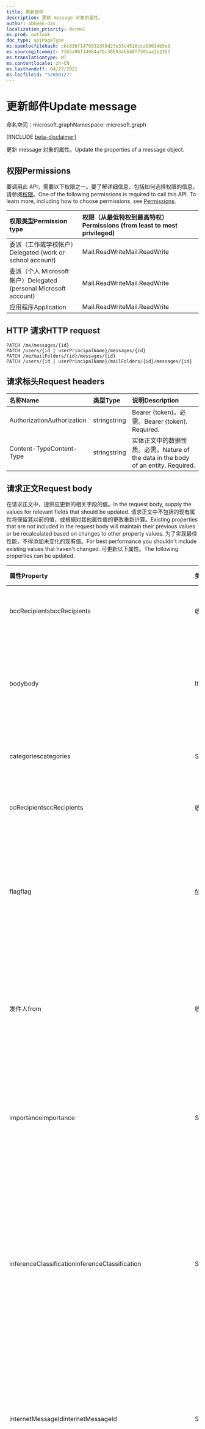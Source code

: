 ```yaml
---
title: 更新邮件
description: 更新 message 对象的属性。
author: abheek-das
localization_priority: Normal
ms.prod: outlook
doc_type: apiPageType
ms.openlocfilehash: cbc836f1476032d49d2fe33c4510ccab9634b5e0
ms.sourcegitcommit: 71b5a96f14984a76c386934b648f730baa1b2357
ms.translationtype: MT
ms.contentlocale: zh-CN
ms.lasthandoff: 04/27/2021
ms.locfileid: "52050127"
---
```

# <a name="update-message"></a><span data-ttu-id="99a35-103">更新邮件</span><span class="sxs-lookup"><span data-stu-id="99a35-103">Update message</span></span>

<span data-ttu-id="99a35-104">命名空间：microsoft.graph</span><span class="sxs-lookup"><span data-stu-id="99a35-104">Namespace: microsoft.graph</span></span>

[!INCLUDE [beta-disclaimer](../../includes/beta-disclaimer.md)]

<span data-ttu-id="99a35-105">更新 message 对象的属性。</span><span class="sxs-lookup"><span data-stu-id="99a35-105">Update the properties of a message object.</span></span>
## <a name="permissions"></a><span data-ttu-id="99a35-106">权限</span><span class="sxs-lookup"><span data-stu-id="99a35-106">Permissions</span></span>
<span data-ttu-id="99a35-p101">要调用此 API，需要以下权限之一。要了解详细信息，包括如何选择权限的信息，请参阅[权限](/graph/permissions-reference)。</span><span class="sxs-lookup"><span data-stu-id="99a35-p101">One of the following permissions is required to call this API. To learn more, including how to choose permissions, see [Permissions](/graph/permissions-reference).</span></span>

|<span data-ttu-id="99a35-109">权限类型</span><span class="sxs-lookup"><span data-stu-id="99a35-109">Permission type</span></span>      | <span data-ttu-id="99a35-110">权限（从最低特权到最高特权）</span><span class="sxs-lookup"><span data-stu-id="99a35-110">Permissions (from least to most privileged)</span></span>              |
|:--------------------|:---------------------------------------------------------|
|<span data-ttu-id="99a35-111">委派（工作或学校帐户）</span><span class="sxs-lookup"><span data-stu-id="99a35-111">Delegated (work or school account)</span></span> | <span data-ttu-id="99a35-112">Mail.ReadWrite</span><span class="sxs-lookup"><span data-stu-id="99a35-112">Mail.ReadWrite</span></span>    |
|<span data-ttu-id="99a35-113">委派（个人 Microsoft 帐户）</span><span class="sxs-lookup"><span data-stu-id="99a35-113">Delegated (personal Microsoft account)</span></span> | <span data-ttu-id="99a35-114">Mail.ReadWrite</span><span class="sxs-lookup"><span data-stu-id="99a35-114">Mail.ReadWrite</span></span>    |
|<span data-ttu-id="99a35-115">应用程序</span><span class="sxs-lookup"><span data-stu-id="99a35-115">Application</span></span> | <span data-ttu-id="99a35-116">Mail.ReadWrite</span><span class="sxs-lookup"><span data-stu-id="99a35-116">Mail.ReadWrite</span></span> |

## <a name="http-request"></a><span data-ttu-id="99a35-117">HTTP 请求</span><span class="sxs-lookup"><span data-stu-id="99a35-117">HTTP request</span></span>
<!-- { "blockType": "ignored" } -->
```http
PATCH /me/messages/{id}
PATCH /users/{id | userPrincipalName}/messages/{id}
PATCH /me/mailFolders/{id}/messages/{id}
PATCH /users/{id | userPrincipalName}/mailFolders/{id}/messages/{id}
```
## <a name="request-headers"></a><span data-ttu-id="99a35-118">请求标头</span><span class="sxs-lookup"><span data-stu-id="99a35-118">Request headers</span></span>
| <span data-ttu-id="99a35-119">名称</span><span class="sxs-lookup"><span data-stu-id="99a35-119">Name</span></span>       | <span data-ttu-id="99a35-120">类型</span><span class="sxs-lookup"><span data-stu-id="99a35-120">Type</span></span> | <span data-ttu-id="99a35-121">说明</span><span class="sxs-lookup"><span data-stu-id="99a35-121">Description</span></span>|
|:-----------|:------|:----------|
| <span data-ttu-id="99a35-122">Authorization</span><span class="sxs-lookup"><span data-stu-id="99a35-122">Authorization</span></span>  | <span data-ttu-id="99a35-123">string</span><span class="sxs-lookup"><span data-stu-id="99a35-123">string</span></span>  | <span data-ttu-id="99a35-p102">Bearer {token}。必需。</span><span class="sxs-lookup"><span data-stu-id="99a35-p102">Bearer {token}. Required.</span></span> |
| <span data-ttu-id="99a35-126">Content-Type</span><span class="sxs-lookup"><span data-stu-id="99a35-126">Content-Type</span></span> | <span data-ttu-id="99a35-127">string</span><span class="sxs-lookup"><span data-stu-id="99a35-127">string</span></span>  | <span data-ttu-id="99a35-p103">实体正文中的数据性质。必需。</span><span class="sxs-lookup"><span data-stu-id="99a35-p103">Nature of the data in the body of an entity. Required.</span></span> |
## <a name="request-body"></a><span data-ttu-id="99a35-130">请求正文</span><span class="sxs-lookup"><span data-stu-id="99a35-130">Request body</span></span>
<span data-ttu-id="99a35-131">在请求正文中，提供应更新的相关字段的值。</span><span class="sxs-lookup"><span data-stu-id="99a35-131">In the request body, supply the values for relevant fields that should be updated.</span></span> <span data-ttu-id="99a35-132">请求正文中不包括的现有属性将保留其以前的值，或根据对其他属性值的更改重新计算。</span><span class="sxs-lookup"><span data-stu-id="99a35-132">Existing properties that are not included in the request body will maintain their previous values or be recalculated based on changes to other property values.</span></span> <span data-ttu-id="99a35-133">为了实现最佳性能，不得添加未变化的现有值。</span><span class="sxs-lookup"><span data-stu-id="99a35-133">For best performance you shouldn't include existing values that haven't changed.</span></span> <span data-ttu-id="99a35-134">可更新以下属性。</span><span class="sxs-lookup"><span data-stu-id="99a35-134">The following properties can be updated.</span></span>

| <span data-ttu-id="99a35-135">属性</span><span class="sxs-lookup"><span data-stu-id="99a35-135">Property</span></span>     | <span data-ttu-id="99a35-136">类型</span><span class="sxs-lookup"><span data-stu-id="99a35-136">Type</span></span>   |<span data-ttu-id="99a35-137">说明</span><span class="sxs-lookup"><span data-stu-id="99a35-137">Description</span></span>|
|:---------------|:--------|:----------|
|<span data-ttu-id="99a35-138">bccRecipients</span><span class="sxs-lookup"><span data-stu-id="99a35-138">bccRecipients</span></span>|<span data-ttu-id="99a35-139">收件人</span><span class="sxs-lookup"><span data-stu-id="99a35-139">Recipient</span></span>|<span data-ttu-id="99a35-140">邮件的密件抄送收件人。</span><span class="sxs-lookup"><span data-stu-id="99a35-140">The Bcc recipients for the message.</span></span> |
|<span data-ttu-id="99a35-141">body</span><span class="sxs-lookup"><span data-stu-id="99a35-141">body</span></span>|<span data-ttu-id="99a35-142">ItemBody</span><span class="sxs-lookup"><span data-stu-id="99a35-142">ItemBody</span></span>|<span data-ttu-id="99a35-143">邮件的正文。</span><span class="sxs-lookup"><span data-stu-id="99a35-143">The body of the message.</span></span> <span data-ttu-id="99a35-144">仅当 isDraft = true 时可以更新。</span><span class="sxs-lookup"><span data-stu-id="99a35-144">Updatable only if isDraft = true.</span></span>|
|<span data-ttu-id="99a35-145">categories</span><span class="sxs-lookup"><span data-stu-id="99a35-145">categories</span></span>|<span data-ttu-id="99a35-146">String collection</span><span class="sxs-lookup"><span data-stu-id="99a35-146">String collection</span></span>|<span data-ttu-id="99a35-147">与邮件关联的类别。</span><span class="sxs-lookup"><span data-stu-id="99a35-147">The categories associated with the message.</span></span>|
|<span data-ttu-id="99a35-148">ccRecipients</span><span class="sxs-lookup"><span data-stu-id="99a35-148">ccRecipients</span></span>|<span data-ttu-id="99a35-149">收件人集合</span><span class="sxs-lookup"><span data-stu-id="99a35-149">Recipient collection</span></span>|<span data-ttu-id="99a35-150">邮件的抄送收件人。</span><span class="sxs-lookup"><span data-stu-id="99a35-150">The Cc recipients for the message.</span></span> |
|<span data-ttu-id="99a35-151">flag</span><span class="sxs-lookup"><span data-stu-id="99a35-151">flag</span></span>|[<span data-ttu-id="99a35-152">followupFlag</span><span class="sxs-lookup"><span data-stu-id="99a35-152">followupFlag</span></span>](../resources/followupflag.md)|<span data-ttu-id="99a35-153">指示邮件的状态、开始日期、截止日期或完成日期的标志值。</span><span class="sxs-lookup"><span data-stu-id="99a35-153">The flag value that indicates the status, start date, due date, or completion date for the message.</span></span>|
|<span data-ttu-id="99a35-154">发件人</span><span class="sxs-lookup"><span data-stu-id="99a35-154">from</span></span>|<span data-ttu-id="99a35-155">收件人</span><span class="sxs-lookup"><span data-stu-id="99a35-155">Recipient</span></span>|<span data-ttu-id="99a35-156">邮箱所有者和邮件发件人。</span><span class="sxs-lookup"><span data-stu-id="99a35-156">The mailbox owner and sender of the message.</span></span> <span data-ttu-id="99a35-157">必须对应于使用的实际邮箱。</span><span class="sxs-lookup"><span data-stu-id="99a35-157">Must correspond to the actual mailbox used.</span></span> |
|<span data-ttu-id="99a35-158">importance</span><span class="sxs-lookup"><span data-stu-id="99a35-158">importance</span></span>|<span data-ttu-id="99a35-159">String</span><span class="sxs-lookup"><span data-stu-id="99a35-159">String</span></span>|<span data-ttu-id="99a35-p107">邮件的重要性。可能的值是：`Low`、`Normal`、`High`。</span><span class="sxs-lookup"><span data-stu-id="99a35-p107">The importance of the message. Possible values are: `Low`, `Normal`, `High`.</span></span>|
|<span data-ttu-id="99a35-162">inferenceClassification</span><span class="sxs-lookup"><span data-stu-id="99a35-162">inferenceClassification</span></span> | <span data-ttu-id="99a35-163">String</span><span class="sxs-lookup"><span data-stu-id="99a35-163">String</span></span> | <span data-ttu-id="99a35-p108">根据推导出的相关性或重要性或显式替代，对用户邮件的分类。可能的值是：`focused` 或 `other`。</span><span class="sxs-lookup"><span data-stu-id="99a35-p108">The classification of the message for the user, based on inferred relevance or importance, or on an explicit override. Possible values are: `focused` or `other`.</span></span> |
|<span data-ttu-id="99a35-166">internetMessageId</span><span class="sxs-lookup"><span data-stu-id="99a35-166">internetMessageId</span></span> |<span data-ttu-id="99a35-167">String</span><span class="sxs-lookup"><span data-stu-id="99a35-167">String</span></span> |<span data-ttu-id="99a35-168">由 [RFC2822](https://www.ietf.org/rfc/rfc2822.txt) 指定格式的邮件 ID。</span><span class="sxs-lookup"><span data-stu-id="99a35-168">The message ID in the format specified by [RFC2822](https://www.ietf.org/rfc/rfc2822.txt).</span></span> <span data-ttu-id="99a35-169">仅当 isDraft = true 时可以更新。</span><span class="sxs-lookup"><span data-stu-id="99a35-169">Updatable only if isDraft = true.</span></span>|
|<span data-ttu-id="99a35-170">isDeliveryReceiptRequested</span><span class="sxs-lookup"><span data-stu-id="99a35-170">isDeliveryReceiptRequested</span></span>|<span data-ttu-id="99a35-171">Boolean</span><span class="sxs-lookup"><span data-stu-id="99a35-171">Boolean</span></span>|<span data-ttu-id="99a35-172">指示是否需要发送邮件已读回执。</span><span class="sxs-lookup"><span data-stu-id="99a35-172">Indicates whether a read receipt is requested for the message.</span></span>|
|<span data-ttu-id="99a35-173">isRead</span><span class="sxs-lookup"><span data-stu-id="99a35-173">isRead</span></span>|<span data-ttu-id="99a35-174">Boolean</span><span class="sxs-lookup"><span data-stu-id="99a35-174">Boolean</span></span>|<span data-ttu-id="99a35-175">指示是否已阅读该邮件。</span><span class="sxs-lookup"><span data-stu-id="99a35-175">Indicates whether the message has been read.</span></span>|
|<span data-ttu-id="99a35-176">isReadReceiptRequested</span><span class="sxs-lookup"><span data-stu-id="99a35-176">isReadReceiptRequested</span></span>|<span data-ttu-id="99a35-177">Boolean</span><span class="sxs-lookup"><span data-stu-id="99a35-177">Boolean</span></span>|<span data-ttu-id="99a35-178">指示是否需要发送邮件已读回执。</span><span class="sxs-lookup"><span data-stu-id="99a35-178">Indicates whether a read receipt is requested for the message.</span></span>|
|<span data-ttu-id="99a35-179">multiValueExtendedProperties</span><span class="sxs-lookup"><span data-stu-id="99a35-179">multiValueExtendedProperties</span></span>|<span data-ttu-id="99a35-180">[multiValueLegacyExtendedProperty](../resources/multivaluelegacyextendedproperty.md) 集合</span><span class="sxs-lookup"><span data-stu-id="99a35-180">[multiValueLegacyExtendedProperty](../resources/multivaluelegacyextendedproperty.md) collection</span></span>| <span data-ttu-id="99a35-181">为邮件定义的多值扩展属性的集合。</span><span class="sxs-lookup"><span data-stu-id="99a35-181">The collection of multi-value extended properties defined for the message.</span></span> <span data-ttu-id="99a35-182">可为空。</span><span class="sxs-lookup"><span data-stu-id="99a35-182">Nullable.</span></span>|
|<span data-ttu-id="99a35-183">replyTo</span><span class="sxs-lookup"><span data-stu-id="99a35-183">replyTo</span></span>|<span data-ttu-id="99a35-184">收件人集合</span><span class="sxs-lookup"><span data-stu-id="99a35-184">Recipient collection</span></span>|<span data-ttu-id="99a35-185">在答复时使用的电子邮件地址。</span><span class="sxs-lookup"><span data-stu-id="99a35-185">The email addresses to use when replying.</span></span> <span data-ttu-id="99a35-186">仅当 isDraft = true 时可以更新。</span><span class="sxs-lookup"><span data-stu-id="99a35-186">Updatable only if isDraft = true.</span></span>|
|<span data-ttu-id="99a35-187">sender</span><span class="sxs-lookup"><span data-stu-id="99a35-187">sender</span></span>|<span data-ttu-id="99a35-188">收件人</span><span class="sxs-lookup"><span data-stu-id="99a35-188">Recipient</span></span>|<span data-ttu-id="99a35-189">实际用于生成邮件的帐户。</span><span class="sxs-lookup"><span data-stu-id="99a35-189">The account that is actually used to generate the message.</span></span> <span data-ttu-id="99a35-190">从[共享邮箱](/exchange/collaboration/shared-mailboxes/shared-mailboxes)发送邮件或将邮件作为[委托](https://support.office.com/en-us/article/allow-someone-else-to-manage-your-mail-and-calendar-41c40c04-3bd1-4d22-963a-28eafec25926)发送时可更新。</span><span class="sxs-lookup"><span data-stu-id="99a35-190">Updatable when sending a message from a [shared mailbox](/exchange/collaboration/shared-mailboxes/shared-mailboxes), or sending a message as a [delegate](https://support.office.com/en-us/article/allow-someone-else-to-manage-your-mail-and-calendar-41c40c04-3bd1-4d22-963a-28eafec25926).</span></span> <span data-ttu-id="99a35-191">在任何情况下，此值必须对应于使用的实际邮箱。</span><span class="sxs-lookup"><span data-stu-id="99a35-191">In any case, the value must correspond to the actual mailbox used.</span></span>|
|<span data-ttu-id="99a35-192">singleValueExtendedProperties</span><span class="sxs-lookup"><span data-stu-id="99a35-192">singleValueExtendedProperties</span></span>|<span data-ttu-id="99a35-193">[singleValueLegacyExtendedProperty](../resources/singlevaluelegacyextendedproperty.md) collection</span><span class="sxs-lookup"><span data-stu-id="99a35-193">[singleValueLegacyExtendedProperty](../resources/singlevaluelegacyextendedproperty.md) collection</span></span>| <span data-ttu-id="99a35-p113">为邮件定义的单值扩展属性的集合。可为空。</span><span class="sxs-lookup"><span data-stu-id="99a35-p113">The collection of single-value extended properties defined for the message. Nullable.</span></span>|
|<span data-ttu-id="99a35-196">subject</span><span class="sxs-lookup"><span data-stu-id="99a35-196">subject</span></span>|<span data-ttu-id="99a35-197">String</span><span class="sxs-lookup"><span data-stu-id="99a35-197">String</span></span>|<span data-ttu-id="99a35-198">邮件的主题。</span><span class="sxs-lookup"><span data-stu-id="99a35-198">The subject of the message.</span></span> <span data-ttu-id="99a35-199">仅当 isDraft = true 时可以更新。</span><span class="sxs-lookup"><span data-stu-id="99a35-199">Updatable only if isDraft = true.</span></span>|
|<span data-ttu-id="99a35-200">toRecipients</span><span class="sxs-lookup"><span data-stu-id="99a35-200">toRecipients</span></span>|<span data-ttu-id="99a35-201">收件人集合</span><span class="sxs-lookup"><span data-stu-id="99a35-201">Recipient collection</span></span>|<span data-ttu-id="99a35-202">邮件的收件人。</span><span class="sxs-lookup"><span data-stu-id="99a35-202">The To recipients for the message.</span></span> |

<span data-ttu-id="99a35-203">由于 **邮件** 资源支持 [扩展](/graph/extensibility-overview)，因此可以使用 `PATCH` 操作在现有 **邮件** 实例的扩展自定义属性中添加、更新或删除自己的特定于应用的数据。</span><span class="sxs-lookup"><span data-stu-id="99a35-203">Since the **message** resource supports [extensions](/graph/extensibility-overview), you can use the `PATCH` operation to add, update, or delete your own app-specific data in custom properties of an extension in an existing **message** instance.</span></span>

## <a name="response"></a><span data-ttu-id="99a35-204">响应</span><span class="sxs-lookup"><span data-stu-id="99a35-204">Response</span></span>

<span data-ttu-id="99a35-205">如果成功，此方法在响应正文中返回 `200 OK` 响应代码和更新的 [message](../resources/message.md) 对象。</span><span class="sxs-lookup"><span data-stu-id="99a35-205">If successful, this method returns a `200 OK` response code and updated [message](../resources/message.md) object in the response body.</span></span>
## <a name="example"></a><span data-ttu-id="99a35-206">示例</span><span class="sxs-lookup"><span data-stu-id="99a35-206">Example</span></span>
##### <a name="request"></a><span data-ttu-id="99a35-207">请求</span><span class="sxs-lookup"><span data-stu-id="99a35-207">Request</span></span>
<span data-ttu-id="99a35-208">下面是一个请求示例。</span><span class="sxs-lookup"><span data-stu-id="99a35-208">Here is an example of the request.</span></span>

# <a name="http"></a>[<span data-ttu-id="99a35-209">HTTP</span><span class="sxs-lookup"><span data-stu-id="99a35-209">HTTP</span></span>](#tab/http)
<!-- {
  "blockType": "request",
  "name": "update_message"
}-->
```http
PATCH https://graph.microsoft.com/beta/me/messages/{id}
Content-type: application/json
Content-length: 248

{
  "subject": "subject-value",
  "body": {
    "contentType": "",
    "content": "content-value"
  },
  "inferenceClassification": "other"
}
```
# <a name="c"></a>[<span data-ttu-id="99a35-210">C#</span><span class="sxs-lookup"><span data-stu-id="99a35-210">C#</span></span>](#tab/csharp)
[!INCLUDE [sample-code](../includes/snippets/csharp/update-message-csharp-snippets.md)]
[!INCLUDE [sdk-documentation](../includes/snippets/snippets-sdk-documentation-link.md)]

# <a name="javascript"></a>[<span data-ttu-id="99a35-211">JavaScript</span><span class="sxs-lookup"><span data-stu-id="99a35-211">JavaScript</span></span>](#tab/javascript)
[!INCLUDE [sample-code](../includes/snippets/javascript/update-message-javascript-snippets.md)]
[!INCLUDE [sdk-documentation](../includes/snippets/snippets-sdk-documentation-link.md)]

# <a name="java"></a>[<span data-ttu-id="99a35-212">Java</span><span class="sxs-lookup"><span data-stu-id="99a35-212">Java</span></span>](#tab/java)
[!INCLUDE [sample-code](../includes/snippets/java/update-message-java-snippets.md)]
[!INCLUDE [sdk-documentation](../includes/snippets/snippets-sdk-documentation-link.md)]

---

##### <a name="response"></a><span data-ttu-id="99a35-213">响应</span><span class="sxs-lookup"><span data-stu-id="99a35-213">Response</span></span>
<span data-ttu-id="99a35-214">下面是一个响应示例。</span><span class="sxs-lookup"><span data-stu-id="99a35-214">Here is an example of the response.</span></span> <span data-ttu-id="99a35-215">注意：为了提高可读性，可能缩短了此处显示的响应对象。</span><span class="sxs-lookup"><span data-stu-id="99a35-215">Note: The response object shown here might be shortened for readability.</span></span>
<!-- {
  "blockType": "response",
  "truncated": true,
  "@odata.type": "microsoft.graph.message"
} -->
```http
HTTP/1.1 200 OK
Content-type: application/json
Content-length: 248

{
  "receivedDateTime": "2016-10-19T10:37:00Z",
  "sentDateTime": "2016-10-19T10:37:00Z",
  "hasAttachments": true,
  "subject": "subject-value",
  "body": {
    "contentType": "",
    "content": "content-value"
  },
  "bodyPreview": "bodyPreview-value",
  "inferenceClassification": "other"
}
```

## <a name="see-also"></a><span data-ttu-id="99a35-216">另请参阅</span><span class="sxs-lookup"><span data-stu-id="99a35-216">See also</span></span>

- [<span data-ttu-id="99a35-217">使用扩展向资源添加自定义数据</span><span class="sxs-lookup"><span data-stu-id="99a35-217">Add custom data to resources using extensions</span></span>](/graph/extensibility-overview)
- [<span data-ttu-id="99a35-218">使用开放扩展向用户添加自定义数据（预览）</span><span class="sxs-lookup"><span data-stu-id="99a35-218">Add custom data to users using open extensions (preview)</span></span>](/graph/extensibility-open-users)
- [<span data-ttu-id="99a35-219">使用架构扩展向组添加自定义数据（预览）</span><span class="sxs-lookup"><span data-stu-id="99a35-219">Add custom data to groups using schema extensions (preview)</span></span>](/graph/extensibility-schema-groups)

<!-- uuid: 8fcb5dbc-d5aa-4681-8e31-b001d5168d79
2015-10-25 14:57:30 UTC -->
<!--
{
  "type": "#page.annotation",
  "description": "Update message",
  "keywords": "",
  "section": "documentation",
  "tocPath": "",
  "suppressions": [
  ]
}
-->



